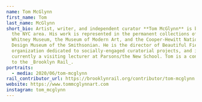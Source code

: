 ```yaml
---
name: Tom McGlynn
first_name: Tom
last_name: McGlynn
short_bio: Artist, writer, and independent curator **Tom McGlynn** is based in
  the NYC area. His work is represented in the permanent collections of the
  Whitney Museum, the Museum of Modern Art, and the Cooper-Hewitt National
  Design Museum of the Smithsonian. He is the director of Beautiful Fields, an
  organization dedicated to socially-engaged curatorial projects, and is also
  currently a visiting lecturer at Parsons/the New School. Tom is a contributor
  to the _Brooklyn Rail_.
portraits:
  - media: 2020/06/tom-mcglynn
rail_contributor_url: https://brooklynrail.org/contributor/tom-mcglynn
website: https://www.tommcglynnart.com
instagram: tom_mcglynn
---
```

